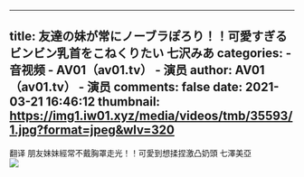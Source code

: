 
---
title: 友達の妹が常にノーブラぽろり！！可愛すぎるビンビン乳首をこねくりたい 七沢みあ
categories: 
    - 音视频
    - AV01（av01.tv） - 演员
author: AV01（av01.tv） - 演员
comments: false
date: 2021-03-21 16:46:12
thumbnail: https://img1.iw01.xyz/media/videos/tmb/35593/1.jpg?format=jpeg&wlv=320
---

<div>   
翻译
朋友妹妹經常不戴胸罩走光！！可愛到想揉捏激凸奶頭 七澤美亞
 <br><img src="https://img1.iw01.xyz/media/videos/tmb/35593/1.jpg?format=jpeg&wlv=320" referrerpolicy="no-referrer">  
</div>
            